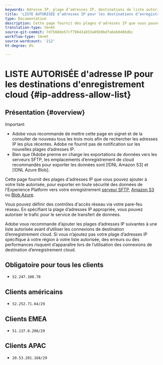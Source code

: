 ```yaml
---
keywords: Adresse IP, plage d’adresses IP, destinations de liste autorisée
title: 'LISTE AUTORISÉE d’adresses IP pour les destinations d’enregistrement cloud '
type: Documentation
description: Cette page fournit des plages d'adresses IP que vous pouvez ajouter à votre liste autorisée, afin d'exporter en toute sécurité des données de l'Experience Platform vers votre serveur SFTP, Amazon S3 ou votre enregistrement Azure Blob.
translation-type: tm+mt
source-git-commit: 7d7568de57cf79843a833a05b9bdfa6eb048bdbc
workflow-type: tm+mt
source-wordcount: '212'
ht-degree: 0%

---
```



# LISTE AUTORISÉE d&#39;adresse IP pour les destinations d&#39;enregistrement cloud {#ip-address-allow-list}

## Présentation {#overview}

>[!IMPORTANT]
>
> * Adobe vous recommande de mettre cette page en signet et de la consulter de nouveau tous les trois mois afin de rechercher les adresses IP les plus récentes. Adobe ne fournit pas de notification sur les nouvelles plages d’adresses IP.
> * Bien que l’Adobe prenne en charge les exportations de données vers les serveurs SFTP, les emplacements d’enregistrement de cloud recommandés pour exporter les données sont [!DNL Amazon S3] et [!DNL Azure Blob].


Cette page fournit des plages d&#39;adresses IP que vous pouvez ajouter à votre liste autorisée, pour exporter en toute sécurité des données de l&#39;Experience Platform vers votre enregistrement [serveur SFTP](./sftp.md), [Amazon S3](./amazon-s3.md) ou [Blob Azure](./azure-blob.md).

Vous pouvez définir des contrôles d&#39;accès réseau via votre pare-feu réseau. En spécifiant la plage d’adresses IP appropriée, vous pouvez autoriser le trafic pour le service de transfert de données.

Adobe vous recommande d’ajouter les plages d’adresses IP suivantes à une liste autorisée avant d’utiliser les connexions de destination d’enregistrement cloud. Si vous n’ajoutez pas votre plage d’adresses IP spécifique à votre région à votre liste autorisée, des erreurs ou des performances risquent d’apparaître lors de l’utilisation des connexions de destination d’enregistrement cloud.

## Obligatoire pour tous les clients

* `52.247.108.70`

## Clients américains

* `52.252.71.64/29`

## Clients EMEA

* `51.137.8.208/29`

## Clients APAC

* `20.53.201.168/29`